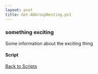 ```yaml
---
layout: post
title: Get-ADGroupNesting.ps1
---
```


### something exciting

Some information about the exciting thing

#### Script

<script async src="https://gist-it.appspot.com/github.com/BanterBoy/scripts-blog/blob/master/PowerShell/scripts/activeDirectory/Get-ADGroupNesting.ps1"></script>

<a href="/menu/_pages/scripts.html">Back to Scripts</a>
